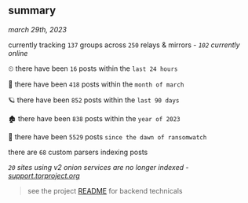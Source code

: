 
## summary
_march 29th, 2023_

currently tracking `137` groups across `250` relays & mirrors - _`102` currently online_

⏲ there have been `16` posts within the `last 24 hours`

🦈 there have been `418` posts within the `month of march`

🪐 there have been `852` posts within the `last 90 days`

🏚 there have been `838` posts within the `year of 2023`

🦕 there have been `5529` posts `since the dawn of ransomwatch`

there are `68` custom parsers indexing posts

_`20` sites using v2 onion services are no longer indexed - [support.torproject.org](https://support.torproject.org/onionservices/v2-deprecation/)_

> see the project [README](https://github.com/joshhighet/ransomwatch#ransomwatch--) for backend technicals
